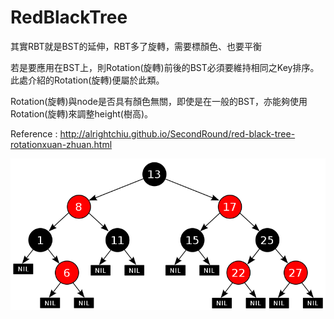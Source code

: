# RedBlackTree
其實RBT就是BST的延伸，RBT多了旋轉，需要標顏色、也要平衡

若是要應用在BST上，則Rotation(旋轉)前後的BST必須要維持相同之Key排序。此處介紹的Rotation(旋轉)便屬於此類。

Rotation(旋轉)與node是否具有顏色無關，即使是在一般的BST，亦能夠使用Rotation(旋轉)來調整height(樹高)。

Reference : http://alrightchiu.github.io/SecondRound/red-black-tree-rotationxuan-zhuan.html

![image](https://github.com/hans0517/hans/blob/master/images/RBT.png)
